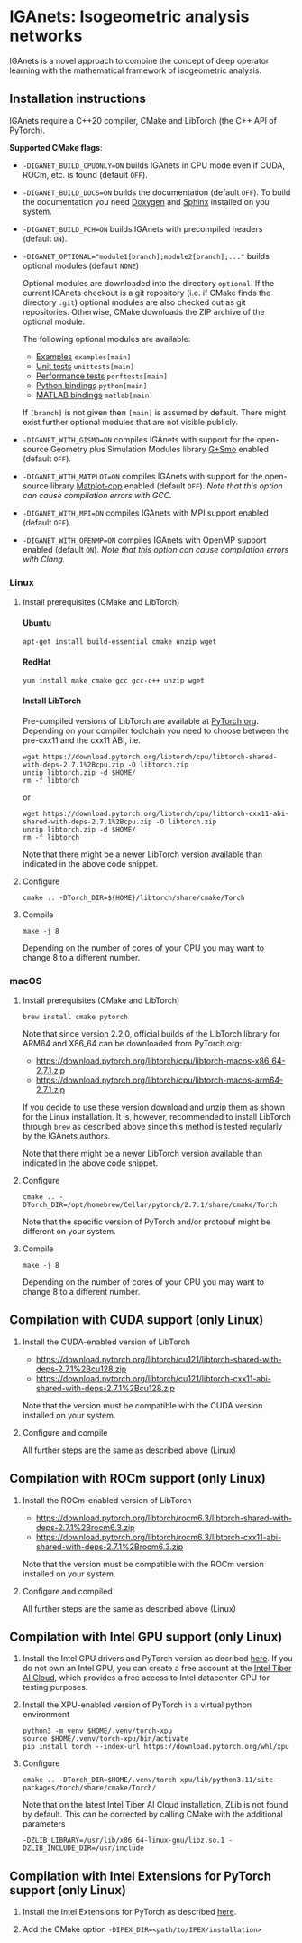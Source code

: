 # IGAnets: Isogeometric analysis networks

IGAnets is a novel approach to combine the concept of deep operator learning with the mathematical framework of isogeometric analysis.

## Installation instructions

IGAnets require a C++20 compiler, CMake and LibTorch (the C++ API of PyTorch).

**Supported CMake flags**:

- `-DIGANET_BUILD_CPUONLY=ON` builds IGAnets in CPU mode even if CUDA, ROCm, etc. is found (default `OFF`).

- `-DIGANET_BUILD_DOCS=ON` builds the documentation (default `OFF`). To build the documentation you need [Doxygen](https://www.doxygen.nl) and [Sphinx](https://www.sphinx-doc.org/en/master/) installed on you system.

- `-DIGANET_BUILD_PCH=ON` builds IGAnets with precompiled headers (default `ON`).

- `-DIGANET_OPTIONAL="module1[branch];module2[branch];..."` builds optional modules (default `NONE`)

  Optional modules are downloaded into the directory `optional`. If the current IGAnets checkout is a git repository (i.e. if CMake finds the directory `.git`) optional modules are also checked out as git repositories. Otherwise, CMake downloads the ZIP archive of the optional module.

  The following optional modules are available:
  - [Examples](https://github.com/iganets/iganet-examples) `examples[main]`
  - [Unit tests](https://github.com/iganets/iganet-unittests) `unittests[main]`
  - [Performance tests](https://github.com/iganets/iganet-perftests) `perftests[main]`
  - [Python bindings](https://github.com/iganets/iganet-python) `python[main]`
  - [MATLAB bindings](https://github.com/iganets/iganet-matlab) `matlab[main]`

  If `[branch]` is not given then `[main]` is assumed by default. There might exist further optional modules that are not visible publicly. 

- `-DIGANET_WITH_GISMO=ON` compiles IGAnets with support for the open-source Geometry plus Simulation Modules library [G+Smo](https://github.com/gismo/gismo) enabled (default `OFF`).

- `-DIGANET_WITH_MATPLOT=ON` compiles IGAnets with support for the open-source library [Matplot-cpp](https://github.com/lava/matplotlib-cpp) enabled (default `OFF`). _Note that this option can cause compilation errors with GCC._

- `-DIGANET_WITH_MPI=ON` compiles IGAnets with MPI support enabled (default `OFF`).

- `-DIGANET_WITH_OPENMP=ON` compiles IGAnets with OpenMP support enabled (default `ON`). _Note that this option can cause compilation errors with Clang._

### Linux

1.  Install prerequisites (CMake and LibTorch)

    #### Ubuntu
      ```shell
      apt-get install build-essential cmake unzip wget
      ```

    #### RedHat
      ```shell
      yum install make cmake gcc gcc-c++ unzip wget
      ```

    #### Install LibTorch

    Pre-compiled versions of LibTorch are available at [PyTorch.org](https://pytorch.org/get-started/locally/). Depending on your compiler toolchain you need to choose between the pre-cxx11 and the cxx11 ABI, i.e.

    ```shell
    wget https://download.pytorch.org/libtorch/cpu/libtorch-shared-with-deps-2.7.1%2Bcpu.zip -O libtorch.zip
    unzip libtorch.zip -d $HOME/
    rm -f libtorch
    ```
    or
    ```shell
    wget https://download.pytorch.org/libtorch/cpu/libtorch-cxx11-abi-shared-with-deps-2.7.1%2Bcpu.zip -O libtorch.zip
    unzip libtorch.zip -d $HOME/
    rm -f libtorch
    ```

    Note that there might be a newer LibTorch version available than indicated in the above code snippet.

2.  Configure
    ```shell
    cmake .. -DTorch_DIR=${HOME}/libtorch/share/cmake/Torch
    ```

3.  Compile
    ```shell
    make -j 8
    ```

    Depending on the number of cores of your CPU you may want to change 8 to a different number.

### macOS

1.  Install prerequisites (CMake and LibTorch)
    ```shell
    brew install cmake pytorch
    ```

    Note that since version 2.2.0, official builds of the LibTorch library for ARM64 and X86_64 can be downloaded from PyTorch.org:

    - https://download.pytorch.org/libtorch/cpu/libtorch-macos-x86_64-2.7.1.zip
    - https://download.pytorch.org/libtorch/cpu/libtorch-macos-arm64-2.7.1.zip

    If you decide to use these version download and unzip them as shown for the Linux installation. It is, however, recommended to install LibTorch through `brew` as described above since this method is tested regularly by the IGAnets authors.

    Note that there might be a newer LibTorch version available than indicated in the above code snippet.

3.  Configure
    ```shell
    cmake .. -DTorch_DIR=/opt/homebrew/Cellar/pytorch/2.7.1/share/cmake/Torch
    ```

    Note that the specific version of PyTorch and/or protobuf might be different on your system.

4.  Compile
    ```shell
    make -j 8
    ```

    Depending on the number of cores of your CPU you may want to change 8 to a different number.

## Compilation with CUDA support (only Linux)

1.  Install the CUDA-enabled version of LibTorch

    - https://download.pytorch.org/libtorch/cu121/libtorch-shared-with-deps-2.7.1%2Bcu128.zip
    - https://download.pytorch.org/libtorch/cu121/libtorch-cxx11-abi-shared-with-deps-2.7.1%2Bcu128.zip

    Note that the version must be compatible with the CUDA version installed on your system.

2. Configure and compile

   All further steps are the same as described above (Linux)

## Compilation with ROCm support (only Linux)

1.  Install the ROCm-enabled version of LibTorch

    - https://download.pytorch.org/libtorch/rocm6.3/libtorch-shared-with-deps-2.7.1%2Brocm6.3.zip
    - https://download.pytorch.org/libtorch/rocm6.3/libtorch-cxx11-abi-shared-with-deps-2.7.1%2Brocm6.3.zip

    Note that the version must be compatible with the ROCm version installed on your system.

2.  Configure and compiled

    All further steps are the same as described above (Linux)

## Compilation with Intel GPU support (only Linux)

1. Install the Intel GPU drivers and PyTorch version as decribed
   [here](https://docs.pytorch.org/docs/stable/notes/get_start_xpu.html). If
   you do not own an Intel GPU, you can create a free account at the
   [Intel Tiber AI Cloud](https://console.cloud.intel.com), which
   provides a free access to Intel datacenter GPU for testing
   purposes.

2. Install the XPU-enabled version of PyTorch in a virtual python environment

   ```shell
   python3 -m venv $HOME/.venv/torch-xpu
   source $HOME/.venv/torch-xpu/bin/activate
   pip install torch --index-url https://download.pytorch.org/whl/xpu
   ```

3. Configure
    ```shell
    cmake .. -DTorch_DIR=$HOME/.venv/torch-xpu/lib/python3.11/site-packages/torch/share/cmake/Torch/
    ```

    Note that on the latest Intel Tiber AI Cloud installation, ZLib is
    not found by default. This can be corrected by calling CMake with
    the additional parameters
    ```shell
    -DZLIB_LIBRARY=/usr/lib/x86_64-linux-gnu/libz.so.1 -DZLIB_INCLUDE_DIR=/usr/include
    ```

## Compilation with Intel Extensions for PyTorch support (only Linux)

1.  Install the Intel Extensions for PyTorch as described [here](https://github.com/intel/intel-extension-for-pytorch?tab=readme-ov-file).

2.  Add the CMake option `-DIPEX_DIR=<path/to/IPEX/installation>`
